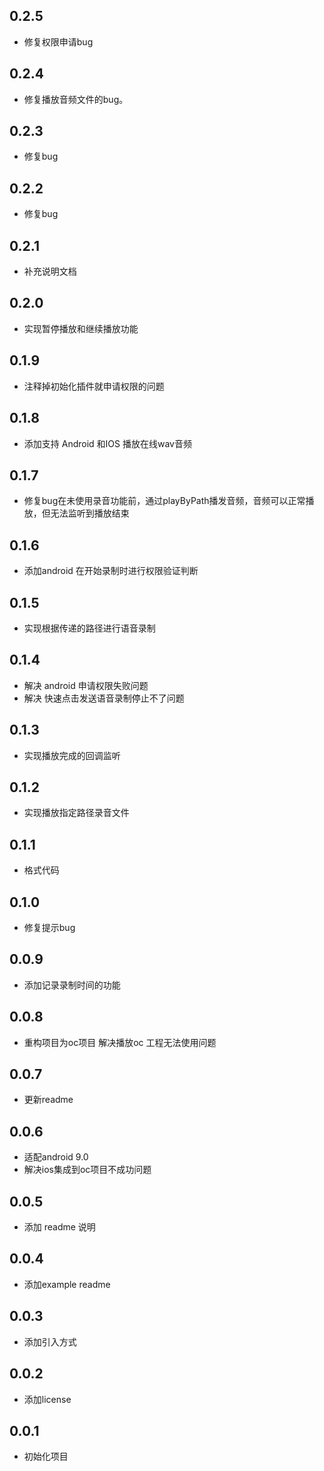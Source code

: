 ## 0.2.5
*   修复权限申请bug
## 0.2.4
*   修复播放音频文件的bug。
## 0.2.3
*   修复bug
## 0.2.2
*   修复bug
## 0.2.1
*   补充说明文档
## 0.2.0
*   实现暂停播放和继续播放功能
## 0.1.9

*   注释掉初始化插件就申请权限的问题

## 0.1.8

*   添加支持 Android 和IOS 播放在线wav音频
   
## 0.1.7

*   修复bug在未使用录音功能前，通过playByPath播发音频，音频可以正常播放，但无法监听到播放结束
   
## 0.1.6

*   添加android 在开始录制时进行权限验证判断
## 0.1.5

*   实现根据传递的路径进行语音录制

## 0.1.4

*  解决 android 申请权限失败问题
*  解决 快速点击发送语音录制停止不了问题

## 0.1.3

*  实现播放完成的回调监听


## 0.1.2

*  实现播放指定路径录音文件
## 0.1.1

*  格式代码
## 0.1.0

*  修复提示bug

## 0.0.9

*  添加记录录制时间的功能

## 0.0.8

*  重构项目为oc项目 解决播放oc 工程无法使用问题
## 0.0.7

*  更新readme

## 0.0.6

*  适配android 9.0 
*  解决ios集成到oc项目不成功问题 

## 0.0.5

*  添加 readme 说明 

## 0.0.4

*  添加example readme 

## 0.0.3

*  添加引入方式 

## 0.0.2

* 添加license

## 0.0.1

* 初始化项目 


